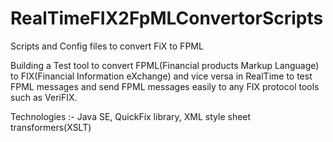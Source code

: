 # RealTimeFIX2FpMLConvertorScripts
Scripts and Config files to convert FiX to FPML

Building a Test tool to convert FPML(Financial products Markup Language) to FIX(Financial Information eXchange) and vice versa in RealTime to test FPML messages and send FPML messages easily to any FIX protocol tools such as VeriFIX.

Technologies :- Java SE, QuickFix library, XML style sheet transformers(XSLT)
